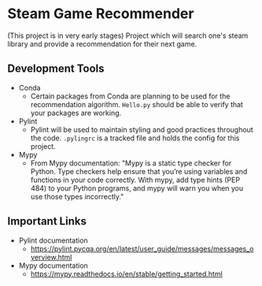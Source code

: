 # Steam Game Recommender
(This project is in very early stages)
Project which will search one's steam library and provide a recommendation for their next game.

## Development Tools
- Conda
  - Certain packages from Conda are planning to be used for the recommendation algorithm. `Hello.py` should be able to verify that your packages are working.
- Pylint
  - Pylint will be used to maintain styling and good practices throughout the code. `.pylingrc` is a tracked file and holds the config for this project.
- Mypy
  - From Mypy documentation: "Mypy is a static type checker for Python. Type checkers help ensure that you’re using variables and functions in your code correctly. With mypy, add type hints (PEP 484) to your Python programs, and mypy will warn you when you use those types incorrectly."
## Important Links
- Pylint documentation
	- https://pylint.pycqa.org/en/latest/user_guide/messages/messages_overview.html
- Mypy documentation
	- https://mypy.readthedocs.io/en/stable/getting_started.html
